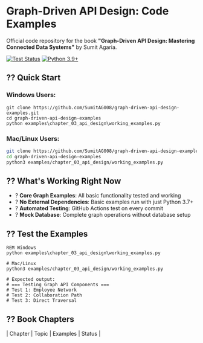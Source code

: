 # Graph-Driven API Design: Code Examples

Official code repository for the book **"Graph-Driven API Design: Mastering Connected Data Systems"** by Sumit Agaria.

[![Test Status](https://github.com/SumitAG008/graph-driven-api-design-examples/workflows/Test%%20Graph%%20API%%20Examples/badge.svg)](https://github.com/SumitAG008/graph-driven-api-design-examples/actions)
[![Python 3.9+](https://img.shields.io/badge/python-3.9+-blue.svg)](https://www.python.org/downloads/)

## ?? Quick Start

### Windows Users:
```batch
git clone https://github.com/SumitAG008/graph-driven-api-design-examples.git
cd graph-driven-api-design-examples
python examples\chapter_03_api_design\working_examples.py
```

### Mac/Linux Users:
```bash
git clone https://github.com/SumitAG008/graph-driven-api-design-examples.git
cd graph-driven-api-design-examples
python3 examples/chapter_03_api_design/working_examples.py
```

## ?? What's Working Right Now

- ? **Core Graph Examples**: All basic functionality tested and working
- ? **No External Dependencies**: Basic examples run with just Python 3.7+
- ? **Automated Testing**: GitHub Actions test on every commit
- ? **Mock Database**: Complete graph operations without database setup

## ?? Test the Examples

```batch
REM Windows
python examples\chapter_03_api_design\working_examples.py

# Mac/Linux  
python3 examples/chapter_03_api_design/working_examples.py

# Expected output:
# === Testing Graph API Components ===
# Test 1: Employee Network
# Test 2: Collaboration Path  
# Test 3: Direct Traversal
```

## ?? Book Chapters

| Chapter | Topic | Examples | Status |
